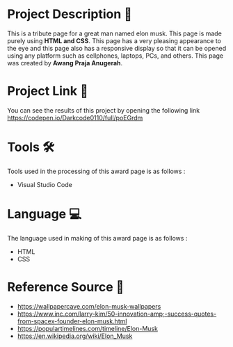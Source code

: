 # Project Description :bread:
This is a tribute page for a great man named elon musk. This page is made purely using __HTML and CSS__. This page has a very pleasing appearance to the eye and this page also has a responsive display so that it can be opened using any platform such as cellphones, laptops, PCs, and others. This page was created by __Awang Praja Anugerah__.

# Project Link :link:
You can see the results of this project by opening the following link https://codepen.io/Darkcode0110/full/poEGrdm

# Tools :hammer_and_wrench:
Tools used in the processing of this award page is as follows :
* Visual Studio Code

# Language :computer:
The language used in making of this award page is as follows :
* HTML
* CSS

# Reference Source :link:
* https://wallpapercave.com/elon-musk-wallpapers
* https://www.inc.com/larry-kim/50-innovation-amp;-success-quotes-from-spacex-founder-elon-musk.html
* https://populartimelines.com/timeline/Elon-Musk
* https://en.wikipedia.org/wiki/Elon_Musk
